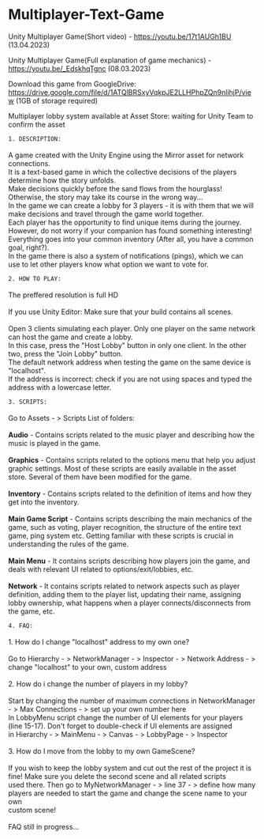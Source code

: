 
# Multiplayer-Text-Game

Unity Multiplayer Game(Short video) - https://youtu.be/17t1AUGh1BU       (13.04.2023)

Unity Multiplayer Game(Full explanation of game mechanics) - https://youtu.be/_EdskhqTgnc  (08.03.2023)

Download this game from GoogleDrive: https://drive.google.com/file/d/1ATQlBRSxyVqkpJE2LLHPhpZQn9nlihjP/view (1GB of storage required)

Multiplayer lobby system available at Asset Store: waiting for Unity Team to confirm the asset

<code>1. DESCRIPTION:</code><br><br> A game created with the Unity Engine using the Mirror asset for network connections.
                <br>It is a text-based game in which the collective decisions of the players determine how the story unfolds.
                <br>Make decisions quickly before the sand flows from the hourglass! Otherwise, the story may take its course in the wrong way...
                <br>In the game we can create a lobby for 3 players - it is with them that we will make decisions and travel through the game world together.
                <br>Each player has the opportunity to find unique items during the journey. However, do not worry if your companion has found something interesting! 
                <br>Everything goes into your common inventory (After all, you have a common goal, right?).
                <br>In the game there is also a system of notifications (pings), which we can use to let other players know what option we want to vote for.<br> 
                
<code>2. HOW TO PLAY:</code>
                <br><br>The preffered resolution is full HD
                <br><br> If you use Unity Editor: Make sure that your build contains all scenes.
               	<br><br>Open 3 clients simulating each player. Only one player on the same network can host the game and create a lobby.
                <br>In this case, press the "Host Lobby" button in only one client. In the other two, press the "Join Lobby" button. 
                <br>The default network address when testing the game on the same device is "localhost".
                <br>If the address is incorrect: check if you are not using spaces and typed the address with a lowercase letter.<br>

<code>3. SCRIPTS:</code>     <br><br>Go to Assets - > Scripts
                List of folders:
                <br><br>**Audio** - Contains scripts related to the music player and describing how the music is played in the game.
                <br><br>**Graphics** - Contains scripts related to the options menu that help you adjust graphic settings.
                           				 Most of these scripts are easily available in the asset store. Several of them have been modified for the game.
                <br><br>**Inventory** - Contains scripts related to the definition of items and how they get into the inventory.
                <br><br>**Main Game Script** - Contains scripts describing the main mechanics of the game, such as voting,
                                   				 player recognition, the structure of the entire text game,
                                   				 ping system etc. Getting familiar with these scripts is crucial in understanding the rules of the game.
                <br><br>**Main Menu** - It contains scripts describing how players join the game, and deals with relevant UI related to options/exit/lobbies, etc.
                <br><br>**Network** - It contains scripts related to network aspects such as player definition, adding them to the player list, 
                          				updating their name, assigning lobby ownership, what happens when a player connects/disconnects from the game, etc.<br>
                                  
<code>4. FAQ: </code>     <br><br>   1. How do I change "localhost" address to my own one?
                <br><br> Go to Hierarchy - > NetworkManager - > Inspector - > Network Address - > change "localhost" to your own, custom address
                          <br><br>   2. How do i change the number of players in my lobby?
                <br><br> Start by changing the number of maximum connections in NetworkManager - > Max Connections - > set up your own number here
                <br> In LobbyMenu script change the number of UI elements for your players (line 15-17). Don't forget to double-check if UI elements are assigned
                <br> in Hierarchy - > MainMenu - > Canvas - > LobbyPage - > Inspector
                          <br><br>   3. How do I move from the lobby to my own GameScene?
                <br><br> If you wish to keep the lobby system and cut out the rest of the project it is fine! Make sure you delete the second scene and all related scripts
                <br> used there. Then go to MyNetworkManager - > line 37 - > define how many players are needed to start the game and change the scene name to your own
                <br> custom scene!
                <br> <br> FAQ still in progress...
